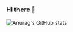 ### Hi there 👋

![Anurag's GitHub stats](https://github-readme-stats.vercel.app/api?username=mralamdari&show_icons=true&theme=tokyonight)
